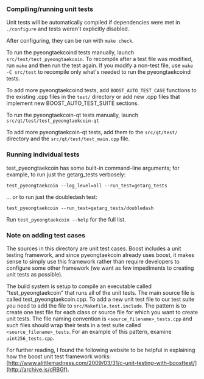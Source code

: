 ### Compiling/running unit tests

Unit tests will be automatically compiled if dependencies were met in `./configure`
and tests weren't explicitly disabled.

After configuring, they can be run with `make check`.

To run the pyeongtaekcoind tests manually, launch `src/test/test_pyeongtaekcoin`. To recompile
after a test file was modified, run `make` and then run the test again. If you
modify a non-test file, use `make -C src/test` to recompile only what's needed
to run the pyeongtaekcoind tests.

To add more pyeongtaekcoind tests, add `BOOST_AUTO_TEST_CASE` functions to the existing
.cpp files in the `test/` directory or add new .cpp files that
implement new BOOST_AUTO_TEST_SUITE sections.

To run the pyeongtaekcoin-qt tests manually, launch `src/qt/test/test_pyeongtaekcoin-qt`

To add more pyeongtaekcoin-qt tests, add them to the `src/qt/test/` directory and
the `src/qt/test/test_main.cpp` file.

### Running individual tests

test_pyeongtaekcoin has some built-in command-line arguments; for
example, to run just the getarg_tests verbosely:

    test_pyeongtaekcoin --log_level=all --run_test=getarg_tests

... or to run just the doubledash test:

    test_pyeongtaekcoin --run_test=getarg_tests/doubledash

Run `test_pyeongtaekcoin --help` for the full list.

### Note on adding test cases

The sources in this directory are unit test cases.  Boost includes a
unit testing framework, and since pyeongtaekcoin already uses boost, it makes
sense to simply use this framework rather than require developers to
configure some other framework (we want as few impediments to creating
unit tests as possible).

The build system is setup to compile an executable called "test_pyeongtaekcoin"
that runs all of the unit tests.  The main source file is called
test_pyeongtaekcoin.cpp. To add a new unit test file to our test suite you need
to add the file to `src/Makefile.test.include`. The pattern is to create
one test file for each class or source file for which you want to create
unit tests.  The file naming convention is `<source_filename>_tests.cpp`
and such files should wrap their tests in a test suite
called `<source_filename>_tests`. For an example of this pattern,
examine `uint256_tests.cpp`.

For further reading, I found the following website to be helpful in
explaining how the boost unit test framework works:
[http://www.alittlemadness.com/2009/03/31/c-unit-testing-with-boosttest/](http://archive.is/dRBGf).
